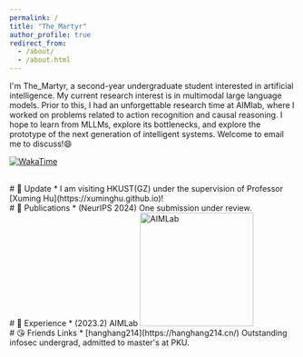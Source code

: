 ```yaml
---
permalink: /
title: "The_Martyr"
author_profile: true
redirect_from: 
  - /about/
  - /about.html
---
```


I'm The_Martyr, a second-year undergraduate student interested in artificial intelligence. My current research interest is in multimodal large language models. Prior to this, I had an unforgettable research time at AIMlab, where I worked on problems related to action recognition and causal reasoning. I hope to learn from MLLMs, explore its bottlenecks, and explore the prototype of the next generation of intelligent systems. Welcome to email me to discuss!😄

[![WakaTime](https://wakatime.com/badge/github/The-Martyr.svg)](https://wakatime.com/badge/github/The-Martyr)

<br>
# 📅 Update
*  I am visiting HKUST(GZ) under the supervision of Professor [Xuming Hu](https://xuminghu.github.io)!

<br>
# 📝 Publications
* (NeurIPS 2024) One submission under review.

<br>
# 📇 Experience
* (2023.2) AIMLab

<img src="/images/AIMLab.jpg" alt="AIMLab" style="width: 200px; height: auto;" />

<br>
# 😘 Friends Links
* [hanghang214](https://hanghang214.cn/) Outstanding infosec undergrad, admitted to master's at PKU.
